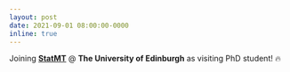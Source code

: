 ```yaml
---
layout: post
date: 2021-09-01 08:00:00-0000
inline: true
---
```

Joining [**StatMT**](http://www.statmt.org/ued/) @ **The University of Edinburgh** as visiting PhD student! :fire:
